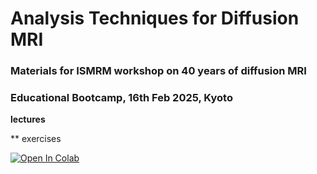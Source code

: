 # Analysis Techniques for Diffusion MRI
### Materials for ISMRM workshop on 40 years of diffusion MRI
### Educational Bootcamp, 16th Feb 2025, Kyoto

**lectures**

** exercises

[![Open In Colab](https://colab.research.google.com/assets/colab-badge.svg)](https://colab.research.google.com/github/ethompson93/dmri_analysis_techniques/blob/main/ball_and_stick.ipynb)
